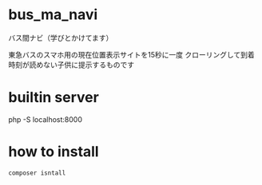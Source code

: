 # bus_ma_navi

バス間ナビ（学びとかけてます）

東急バスのスマホ用の現在位置表示サイトを15秒に一度
クローリングして到着時刻が読めない子供に提示するものです

# builtin server

php -S localhost:8000

# how to install

```
composer isntall
```

